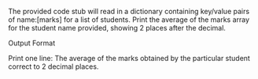 The provided code stub will read in a dictionary containing key/value pairs of name:[marks] for a list of students. Print the average of the marks array for the student name provided, showing 2 places after the decimal.

Output Format

Print one line: The average of the marks obtained by the particular student correct to 2 decimal places.

